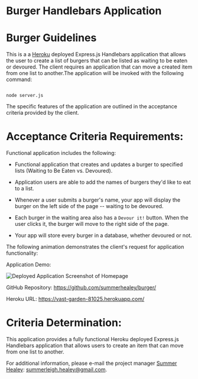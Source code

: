 # Burger Handlebars Application
  

# Burger Guidelines

This is a a [Heroku](../04-Supplemental/HerokuGuide.md) deployed Express.js Handlebars application that allows the user to create a list of burgers that can be listed as waiting to be eaten or devoured. The client requires an application that can move a created item from one list to another.The application will be invoked with the following command:

```

node server.js

```

The specific features of the application are outlined in the acceptance criteria provided by the client. 

# Acceptance Criteria Requirements:

Functional application includes the following:

* Functional application that creates and updates a burger to specified lists (Waiting to Be Eaten vs. Devoured).

* Application users are able to add the names of burgers they'd like to eat to a list.

* Whenever a user submits a burger's name, your app will display the burger on the left side of the page -- waiting to be devoured.

* Each burger in the waiting area also has a `Devour it!` button. When the user clicks it, the burger will move to the right side of the page.

* Your app will store every burger in a database, whether devoured or not.

 
The following animation demonstrates the client's request for application functionality:

Application Demo: 

![Deployed Application Screenshot of Homepage](https://gph.is/g/ZrGq1wx)

GitHub Repository: https://github.com/summerhealey/burger/

Heroku URL: https://vast-garden-81025.herokuapp.com/

# Criteria Determination: 

This application provides a fully functional Heroku deployed Express.js Handlebars application that allows users to create an item that can move from one list to another. 

For additional information, please e-mail the project manager [Summer Healey](https://github.com/summerhealey/): summerleigh.healey@gmail.com.
